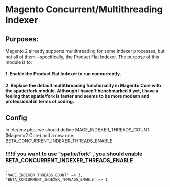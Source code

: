 # Magento Concurrent/Multithreading Indexer

## Purposes:
Magento 2 already supports multithreading for some indexer processes, but not all of them—specifically, the Product Flat Indexer. The purpose of this module is to:
#### 1. Enable the Product Flat Indexer to run concurrently.
#### 2. Replace the default multithreading functionality in Magento Core with the spatie/fork module. Although I haven't benchmarked it yet, I have a feeling that spatie/fork is faster and seems to be more modern and professional in terms of coding.

## Config
In etc/env.php, we should define MAGE_INDEXER_THREADS_COUNT (Magento2 Core) and a new one, BETA_CONCURRENT_INDEXER_THREADS_ENABLE.

### !!!!If you want to use "spatie/fork" , you should enable BETA_CONCURRENT_INDEXER_THREADS_ENABLE

```
...
'MAGE_INDEXER_THREADS_COUNT' => 3,
'BETA_CONCURRENT_INDEXER_THREADS_ENABLE' => 1
```
